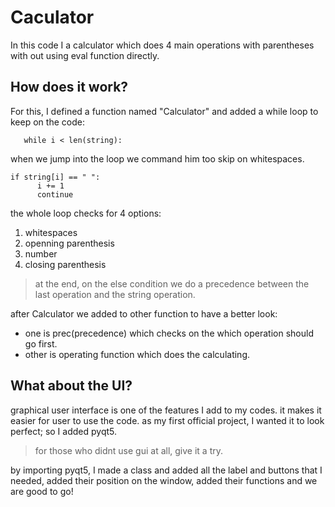 # Caculator
In this code I a calculator which does 4 main operations with parentheses with out using eval function directly.

## How does it work?
For this, I defined a function named "Calculator" and added a while loop to keep on the code:
```
   while i < len(string):
```
when we jump into the loop we command him too skip on whitespaces.
```
if string[i] == " ":
      i += 1
      continue
```
the whole loop checks for 4 options:
1. whitespaces
2. openning parenthesis
3. number
4. closing parenthesis
> at the end, on the else condition we do a precedence between the last operation and the string operation.

after Calculator we added to other function to have a better look:
- one is prec(precedence) which checks on the which operation should go first.
- other is operating function which does the calculating.

## What about the UI?
graphical user interface is one of the features I add to my codes. it makes it easier for user to use the code.
as my first official project, I wanted it to look perfect; so I added pyqt5.
> for those who didnt use gui at all, give it a try.

by importing pyqt5, I made a class and added all the label and buttons that I needed,
added their position on the window, added their functions and we are good to go!

